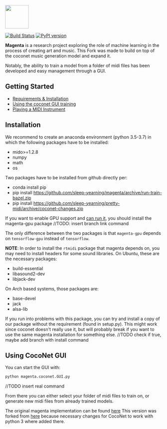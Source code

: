 
<img src="magenta-logo-bg.png" height="75">

[![Build Status](https://travis-ci.org/tensorflow/magenta.svg?branch=master)](https://travis-ci.org/tensorflow/magenta)
 [![PyPI version](https://badge.fury.io/py/magenta.svg)](https://badge.fury.io/py/magenta)

**Magenta** is a research project exploring the role of machine learning
in the process of creating art and music. This Fork was made to build on top of the coconet music generation model and expand it.

Notably, the ability to train a model from a folder of midi files has been developed and easy management through a GUI.

## Getting Started

* [Requirements & Installation](#installation)
* [Using the coconet GUI training](#using-coconet-gui)
* [Playing a MIDI Instrument](#playing-a-midi-instrument)

## Installation

We recommend to create an anaconda environment (python 3.5-3.7) in which the following packages have to be installed:
- mido>=1.2.8
-	numpy
-	math
-	os

Two packages have to be installed from github directly per:
- conda install pip
-	pip install https://github.com/sleep-yearning/magenta/archive/run-train-bazel.zip
-	pip install https://github.com/sleep-yearning/pretty-midi/archive/coconet-changes.zip
 
If you want to enable GPU support and [can run it](
https://www.tensorflow.org/install/install_linux#nvidia_requirements_to_run_tensorflow_with_gpu_support), you should install 
the magenta-gpu package //TODO: insert branch link command

The only difference between the two packages is that `magenta-gpu` depends on
`tensorflow-gpu` instead of `tensorflow`.

**NOTE**: In order to install the `rtmidi` package that magenta depends on, you may need to install headers for some sound libraries. On Ubuntu, these are the necessary packages:
- build-essential
- libasound2-dev
- libjack-dev

On Arch based systems, those packages are:
- base-devel
- jack
- alsa-lib

If you run into problems with this package, you can try and install a copy of our package without the requirement (found in setup.py). This might work since coconet doesn't really use it, but will probably break if you want to use the same magenta installation for something else. 
//TODO check if true, maybe add branch with install command

## Using CocoNet GUI

You can start the GUI with: 

```bash
python magenta.coconet.GUI.py
```
//TODO insert real command

From there you can either select your folder of midi files to train on, or generate new midi files from already trained models.

The original magenta implementation can be found [here](https://github.com/tensorflow/magenta)
This version was forked from [here](https://github.com/everettk/magenta) because necessary changes for CocoNet to work with python 3 where added there.
